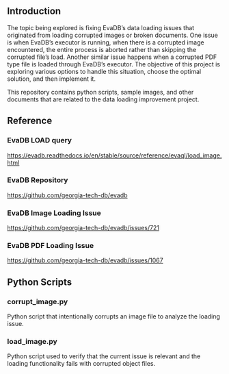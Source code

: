 ## Introduction

The topic being explored is fixing EvaDB’s data loading issues that originated from loading corrupted images or broken documents. One issue is when EvaDB’s executor is running, when there is a corrupted image encountered, the entire process is aborted rather than skipping the corrupted file’s load. Another similar issue happens when a corrupted PDF type file is loaded through EvaDB’s executor. The objective of this project is exploring various options to handle this situation, choose the optimal solution, and then implement it. 

This repository contains python scripts, sample images, and other documents that are related to 
the data loading improvement project. 

## Reference

### EvaDB LOAD query

https://evadb.readthedocs.io/en/stable/source/reference/evaql/load_image.html

### EvaDB Repository

https://github.com/georgia-tech-db/evadb

### EvaDB Image Loading Issue

https://github.com/georgia-tech-db/evadb/issues/721

### EvaDB PDF Loading Issue

https://github.com/georgia-tech-db/evadb/issues/1067

## Python Scripts 
### corrupt_image.py
Python script that intentionally corrupts an image file to analyze the loading issue. 
### load_image.py
Python script used to verify that the current issue is relevant and the loading functionality fails
with corrupted object files.
